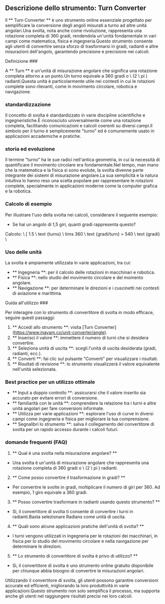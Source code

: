## Descrizione dello strumento: Turn Converter

Il ** Turn Converter ** è uno strumento online essenziale progettato per semplificare la conversione degli angoli misurati a turno ad altre unità angolari.Una svolta, nota anche come rivoluzione, rappresenta una rotazione completa di 360 gradi, rendendola un'unità fondamentale in vari campi come matematica, fisica e ingegneria.Questo strumento consente agli utenti di convertire senza sforzo di trasformarsi in gradi, radianti e altre misurazioni dell'angolo, garantendo precisione e precisione nei calcoli.

Definizione ###

A ** Turn ** è un'unità di misurazione angolare che significa una rotazione completa attorno a un punto.Un turno equivale a 360 gradi o \ (2 \ pi \) radianti.Questa unità è particolarmente utile nei contesti in cui le rotazioni complete sono rilevanti, come in movimento circolare, robotica e navigazione.

### standardizzazione

Il concetto di svolta è standardizzato in varie discipline scientifiche e ingegneristiche.È riconosciuto universalmente come una rotazione completa, facilitando comunicazioni e calcoli coerenti su diversi campi.Il simbolo per il turno è semplicemente "turno" ed è comunemente usato in applicazioni accademiche e pratiche.

### storia ed evoluzione

Il termine "turno" ha le sue radici nell'antica geometria, in cui la necessità di quantificare il movimento circolare era fondamentale.Nel tempo, man mano che la matematica e la fisica si sono evolute, la svolta divenne parte integrante dei sistemi di misurazione angolare.La sua semplicità e la natura intuitiva lo hanno reso una scelta popolare per rappresentare le rotazioni complete, specialmente in applicazioni moderne come la computer grafica e la robotica.

### Calcolo di esempio

Per illustrare l'uso della svolta nei calcoli, considerare il seguente esempio:
- Se hai un angolo di 1,5 giri, quanti gradi rappresenta questo?

Calcolo:
\ [
1.5 \ text {turns} \ tims 360 \ text {gradi/turn} = 540 \ text {gradi}
\

### Uso delle unità

La svolta è ampiamente utilizzata in varie applicazioni, tra cui:
- ** Ingegneria **: per il calcolo delle rotazioni in macchinari e robotica.
- ** Fisica **: nello studio del movimento circolare e del momento angolare.
- ** Navigazione **: per determinare le direzioni e i cuscinetti nei contesti di aviazione e marittima.

Guida all'utilizzo ###

Per interagire con lo strumento di convertitore di svolta in modo efficace, seguire questi passaggi:
1. ** Accedi allo strumento **: visita [Turn Converter] (https://www.inayam.co/unit-converter/angle).
2. ** Inserisci il valore **: immettere il numero di turni che si desidera convertire.
3. ** Seleziona unità di uscita **: scegli l'unità di uscita desiderata (gradi, radianti, ecc.).
4. ** Converti **: fai clic sul pulsante "Converti" per visualizzare i risultati.
5. ** Risultati di revisione **: lo strumento visualizzerà il valore equivalente nell'unità selezionata.

### Best practice per un utilizzo ottimale

- ** Input a doppio controllo **: assicurarsi che il valore inserito sia accurato per evitare errori di conversione.
- ** familiarità con le unità **: comprendere la relazione tra i turni e altre unità angolari per fare conversioni informate.
- ** Utilizza per varie applicazioni **: esplorare l'uso di curve in diversi campi come ingegneria e fisica per migliorare la tua comprensione.
- ** Segnalibri lo strumento **: salva il collegamento del convertitore di svolta per un rapido accesso durante i calcoli futuri.

### domande frequenti (FAQ)

1. ** Qual è una svolta nella misurazione angolare? **
- Una svolta è un'unità di misurazione angolare che rappresenta una rotazione completa di 360 gradi o \ (2 \ pi \) radianti.

2. ** Come posso convertire il trasformazione in gradi? **
- Per convertire le svolte in gradi, moltiplicare il numero di giri per 360. Ad esempio, 1 giro equivale a 360 gradi.

3. ** Posso convertire trasformare in radianti usando questo strumento? **
- Sì, il convertitore di svolta ti consente di convertire i turni in radianti.Basta selezionare Radians come unità di uscita.

4. ** Quali sono alcune applicazioni pratiche dell'unità di svolta? **
- I turni vengono utilizzati in ingegneria per le rotazioni dei macchinari, in fisica per lo studio del movimento circolare e nella navigazione per determinare le direzioni.

5. ** Lo strumento di convertitore di svolta è privo di utilizzo? **
- Sì, il convertitore di svolta è uno strumento online gratuito disponibile per chiunque abbia bisogno di convertire le misurazioni angolari.

Utilizzando il convertitore di svolta, gli utenti possono garantire conversioni accurate ed efficienti, migliorando la loro produttività in varie applicazioni.Questo strumento non solo semplifica il processo, ma supporta anche gli utenti nel raggiungere risultati precisi nei loro calcoli.